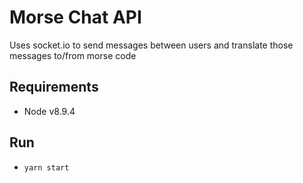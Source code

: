# Morse Chat API
Uses socket.io to send messages between users and translate those messages to/from morse code

## Requirements
- Node v8.9.4

## Run
- `yarn start`
